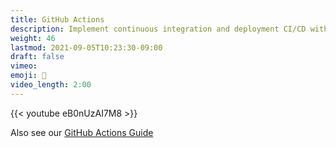 ```yaml
---
title: GitHub Actions
description: Implement continuous integration and deployment CI/CD with GitHub Actions
weight: 46
lastmod: 2021-09-05T10:23:30-09:00
draft: false
vimeo: 
emoji: 🦾
video_length: 2:00
---
```


<div class="vid-center">
{{< youtube eB0nUzAI7M8 >}}
</div>


Also see our [GitHub Actions Guide](/lessons/five-useful-github-actions-examples/)